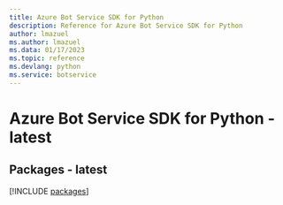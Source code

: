 ```yaml
---
title: Azure Bot Service SDK for Python
description: Reference for Azure Bot Service SDK for Python
author: lmazuel
ms.author: lmazuel
ms.data: 01/17/2023
ms.topic: reference
ms.devlang: python
ms.service: botservice
---
```

# Azure Bot Service SDK for Python - latest
## Packages - latest
[!INCLUDE [packages](bot-service-index.md)]